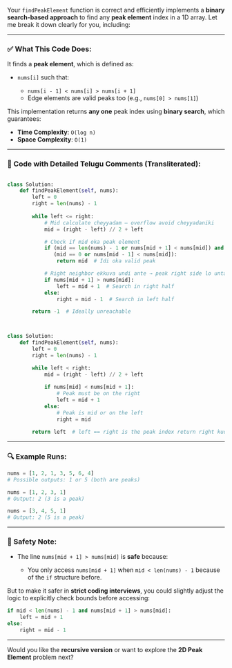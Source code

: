 Your `findPeakElement` function is correct and efficiently implements a **binary search-based approach** to find any **peak element** index in a 1D array. Let me break it down clearly for you, including:

---

### ✅ What This Code Does:

It finds a **peak element**, which is defined as:

* `nums[i]` such that:

  * `nums[i - 1] < nums[i] > nums[i + 1]`
  * Edge elements are valid peaks too (e.g., `nums[0] > nums[1]`)

This implementation returns **any one** peak index using **binary search**, which guarantees:

* **Time Complexity**: `O(log n)`
* **Space Complexity**: `O(1)`

---

### 📝 Code with Detailed Telugu Comments (Transliterated):

```python

class Solution:
    def findPeakElement(self, nums):
        left = 0
        right = len(nums) - 1
        
        while left <= right:
            # Mid calculate cheyyadam – overflow avoid cheyyadaniki
            mid = (right - left) // 2 + left

            # Check if mid oka peak element
            if (mid == len(nums) - 1 or nums[mid + 1] < nums[mid]) and \
               (mid == 0 or nums[mid - 1] < nums[mid]):
                return mid  # Idi oka valid peak

            # Right neighbor ekkuva undi ante → peak right side lo untadi
            if nums[mid + 1] > nums[mid]:
                left = mid + 1  # Search in right half
            else:
                right = mid - 1  # Search in left half

        return -1  # Ideally unreachable



class Solution:
    def findPeakElement(self, nums):
        left = 0
        right = len(nums) - 1

        while left < right:
            mid = (right - left) // 2 + left
            
            if nums[mid] < nums[mid + 1]:
                # Peak must be on the right
                left = mid + 1
            else:
                # Peak is mid or on the left
                right = mid

        return left  # left == right is the peak index return right kuda work avutundhi.... I don'w know How

```

---

### 🔍 Example Runs:

```python
nums = [1, 2, 1, 3, 5, 6, 4]
# Possible outputs: 1 or 5 (both are peaks)

nums = [1, 2, 3, 1]
# Output: 2 (3 is a peak)

nums = [3, 4, 5, 1]
# Output: 2 (5 is a peak)
```

---

### 🔐 Safety Note:

* The line `nums[mid + 1] > nums[mid]` is **safe** because:

  * You only access `nums[mid + 1]` when `mid < len(nums) - 1` because of the `if` structure before.

But to make it safer in **strict coding interviews**, you could slightly adjust the logic to explicitly check bounds before accessing:

```python
if mid < len(nums) - 1 and nums[mid + 1] > nums[mid]:
    left = mid + 1
else:
    right = mid - 1
```

---

Would you like the **recursive version** or want to explore the **2D Peak Element** problem next?
